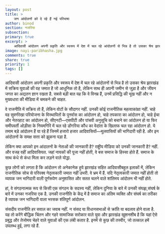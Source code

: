 ```yaml
---
layout: post
title: >
    जन आंदोलनों को दे रहे हैं नई परिभाषा
author: binod
section: नजरिया
subsection:
primary: true
excerpt: >
    आदिवासी आंदोलन अपनी प्रकृति और स्वरूप में देश में चल रहे आंदोलनों से भिन्न है तो उसका श्रेय झारखंड में सक्रिय युवाओं की वह जमात है जो आधुनिक तो है, लेकिन साथ ही अपनी जमीन से जुड़ा है और जीवन जगत का अद्यतन ज्ञान रखता है.
image: nayi-paribhasha.jpg
comments: true
share: true
priority: 1
tags: []
---
```


आदिवासी आंदोलन अपनी प्रकृति और स्वरूप में देश में चल रहे आंदोलनों से भिन्न है तो उसका श्रेय झारखंड में सक्रिय युवाओं की वह जमात है जो आधुनिक तो है, लेकिन साथ ही अपनी जमीन से जुड़ा है और जीवन जगत का अद्यतन ज्ञान रखता है. सबसे बड़ी बात यह कि वे विनम्र हैं, उनमें प्रसिद्धि की भूख नहीं और न मुख्यधारा की मीडिया में चमकने की चाहत.

वे राजनीति में सक्रिय तो हैं, लेकिन वोटों के सौदागर नहीं. उनकी कोई राजनीतिक महत्वाकांक्षा नहीं. चाहे वह सुवर्णरेखा परियोजना के विस्थापितों के पुनर्वास का आंदोलन हो, चाहे तपकारा का आंदोलन हो, चाहे ईचा और नेतरहाट का आंदोलन हो, सीएनटी—एसपीटी और पांचवी अनुसूचि को बचाने का आंदोलन हो या फिर समीपवर्ती ओड़ीसा के नियमगिरि में चल रहे डोंगरिया कौंध का वेदांता के खिलाफ चल रहा आंदोलन हो. ये तमाम बड़े आंदोलन हैं या रहे हैं जिनमें हजारो हजार आदिवासियों—मूलवासियों की भागिदारी रही है. और इन आंदोलनों के समक्ष सत्ता को झुकना पड़ा है.

लेकिन क्या आपको इन आंदालनों के नेताओं की जानकारी है? राष्ट्रीय मीडिया को उनकी जानकारी है? नहीं. और वजह वहीं आदिवासियत. जहां नायकों की पूजा नहीं होती, वे बस समाज के हिस्सा होते हैं. समाज के साथ कंधे से कंधा मिला कर लड़ने वाले योद्धा.

कुछ लोगों को लगता है कि आंदोलन तो अनेकानेक हुये झारखंड सहित आदिवासीबहुल इलाकों में, लेकिन राजनीतिक सोच से परिपक्व नेतृत्वकारी जमात नहीं उभरी. वे भ्रम में हैं. यदि नेतृत्वकारी जमात नहीं होती तो व्यापक जन भागिदारी वाली पूर्णरूपेण अनुशासित और सतत चलने वाले शांतिमय आंदोलन भी नहीं होते.

हां, वे संगठनात्मक रूप से किसी एक संगठन के सदस्य नहीं, लेकिन दुनिया के बारे में उनकी संघझ,संघर्ष के बारे में उनका नजरिया एक है. उनकी राजनीति के केंद्र में है समाज का अंतिम व्यक्ति और संघर्ष का तरीका है व्यापक जन भागिदारी वाला भरसक शंतिपूर्ण आंदोलन.

संसदीय राजनीति हर सवाल का जवाब नहीं. न संसद या विधानसभाओं से क्रांति या बदलाव होने वाला है. यह तो करेंगे बौद्धिक चिंतन और गहरे सामाजिक सरोकार वाले युवा और झारखंड खुशनशीब है कि यहां ऐसे प्रबुद्ध और तेजोमय चेहरे वाले युवाओं की एक लंबी कतार है. इनमें से कुछ की तस्वीर, जो तत्काल हमें उपलब्ध हुई, लगा रहे हैं.